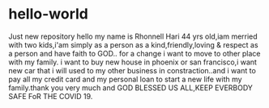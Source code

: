 # hello-world
Just new repository
hello my name is Rhonnell Hari 44 yrs old,iam merried with two kids,i'am simply as a person as a kind,friendly,loving & respect as a person and have faith to GOD..
for a change i want to move to other place with my family. i want to buy new house in phoenix or san francisco,i want new car that i will used to my other business in constraction..and i want to pay all my credit card and my personal loan to start a new life with my family.thank you very much and GOD BLESSED US ALL,KEEP EVERBODY SAFE FoR THE COVID 19.
